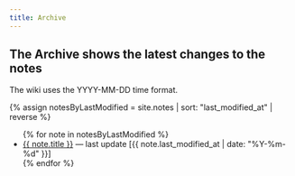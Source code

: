 ```yaml
---
title: Archive
---
```


## The Archive shows the latest changes to the notes

The wiki uses the YYYY-MM-DD time format.

{% assign notesByLastModified = site.notes | sort: "last_modified_at" | reverse %}
<ul>
{% for note in notesByLastModified %}
    <li>
    <a href="{{ note.url }}">{{ note.title }}</a> — last update [{{ note.last_modified_at | date: "%Y-%m-%d" }}]
    </li>
{% endfor %}
</ul>

